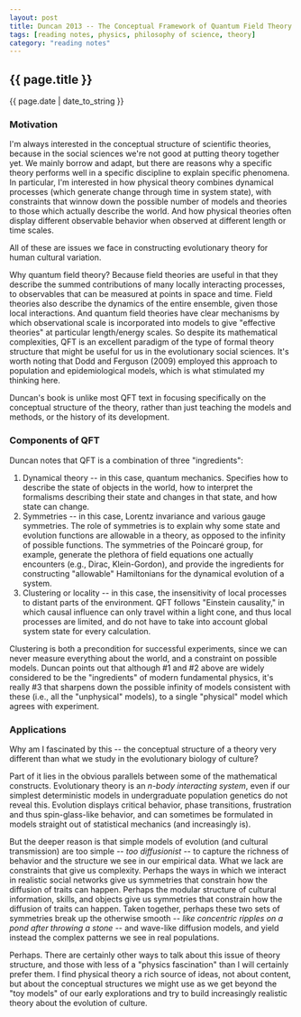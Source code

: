 ```yaml
---
layout: post
title: Duncan 2013 -- The Conceptual Framework of Quantum Field Theory
tags: [reading notes, physics, philosophy of science, theory]
category: "reading notes"
---
```


{{ page.title }}
----------------

<div class="publish_date">
{{ page.date | date_to_string }}
</div>

### Motivation ###

I'm always interested in the conceptual structure of scientific theories, because in the social sciences we're not good at putting theory together yet.  We mainly borrow and adapt, but there are reasons why a specific theory performs well in a specific discipline to explain specific phenomena.  In particular, I'm interested in how physical theory combines dynamical processes (which generate change through time in system state), with constraints that winnow down the possible number of models and theories to those which actually describe the world.  And how physical theories often display different observable behavior when observed at different length or time scales.  

All of these are issues we face in constructing evolutionary theory for human cultural variation.  

Why quantum field theory?  Because field theories are useful in that they describe the summed contributions of many locally interacting processes, to observables that can be measured at points in space and time.  Field theories also describe the dynamics of the entire ensemble, given those local interactions.  And quantum field theories have clear mechanisms by which observational scale is incorporated into models to give "effective theories" at particular length/energy scales.  So despite its mathematical complexities, QFT is an excellent paradigm of the type of formal theory structure that might be useful for us in the evolutionary social sciences.  It's worth noting that Dodd and Ferguson (2009) employed this approach to population and epidemiological models, which is what stimulated my thinking here. 

Duncan's book is unlike most QFT text in focusing specifically on the conceptual structure of the theory, rather than just teaching the models and methods, or the history of its development. 

###  Components of QFT ###

Duncan notes that QFT is a combination of three "ingredients":

1. Dynamical theory -- in this case, quantum mechanics.  Specifies how to describe the state of objects in the world, how to interpret the formalisms describing their state and changes in that state, and how state can change.
2. Symmetries -- in this case, Lorentz invariance and various gauge symmetries.  The role of symmetries is to explain why some state and evolution functions are allowable in a theory, as opposed to the infinity of possible functions.  The symmetries of the Poincaré group, for example, generate the plethora of field equations one actually encounters (e.g., Dirac, Klein-Gordon), and provide the ingredients for constructing "allowable" Hamiltonians for the dynamical evolution of a system.  
3. Clustering or locality -- in this case, the insensitivity of local processes to distant parts of the environment.  QFT follows "Einstein causality," in which causal influence can only travel within a light cone, and thus local processes are limited, and do not have to take into account global system state for every calculation.  

Clustering is both a precondition for successful experiments, since we can never measure everything about the world, and a constraint on possible models.  Duncan points out that although #1 and #2 above are widely considered to be the "ingredients" of modern fundamental physics, it's really #3 that sharpens down the possible infinity of models consistent with these (i.e., all the "unphysical" models), to a single "physical" model which agrees with experiment.  

### Applications ###
Why am I fascinated by this -- the conceptual structure of a theory very different than what we study in the evolutionary biology of culture?  

Part of it lies in the obvious parallels between some of the mathematical constructs.  Evolutionary theory is an _n-body interacting system_, even if our simplest deterministic models in undergraduate population genetics do not reveal this.  Evolution displays critical behavior, phase transitions, frustration and thus spin-glass-like behavior, and can sometimes be formulated in models straight out of statistical mechanics (and increasingly is).  

But the deeper reason is that simple models of evolution (and cultural transmission) are too simple -- _too diffusionist_ -- to capture the richness of behavior and the structure we see in our empirical data.  What we lack are constraints that give us complexity.  Perhaps the ways in which we interact in realistic social networks give us symmetries that constrain how the diffusion of traits can happen.  Perhaps the modular structure of cultural information, skills, and objects give us symmetries that constrain how the diffusion of traits can happen.  Taken together, perhaps these two sets of symmetries break up the otherwise smooth -- _like concentric ripples on a pond after throwing a stone_ -- and wave-like diffusion models, and yield instead the complex patterns we see in real populations.

Perhaps.  There are certainly other ways to talk about this issue of theory structure, and those with less of a "physics fascination" than I will certainly prefer them.  I find physical theory a rich source of ideas, not about content, but about the conceptual structures we might use as we get beyond the "toy models" of our early explorations and try to build increasingly realistic theory about the evolution of culture.  


